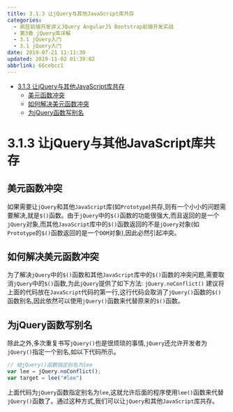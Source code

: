 ```yaml
---
title: 3.1.3 让jQuery与其他JavaScript库共存
categories: 
  - 疯狂前端开发讲义JQuery AngularJS Bootstrap前端开发实战
  - 第3章 jQuery库详解
  - 3.1 jQuery入门
  - 3.1 jQuery入门
date: 2019-07-21 11:11:30
updated: 2019-11-02 01:39:02
abbrlink: 66cebcc1
---
```

- [3.1.3 让jQuery与其他JavaScript库共存](/ReadingNotes/66cebcc1/#3-1-3-让jQuery与其他JavaScript库共存)
    - [美元函数冲突](/ReadingNotes/66cebcc1/#美元函数冲突)
    - [如何解决美元函数冲突](/ReadingNotes/66cebcc1/#如何解决美元函数冲突)
    - [为jQuery函数写别名](/ReadingNotes/66cebcc1/#为jQuery函数写别名)

<!--more-->
<script src="https://cdn.bootcss.com/jquery/3.4.0/jquery.slim.min.js"></script>
<script>$(document).ready(function () {$(".post-body > ul:nth-child(1)").hide();});</script>

<!--end-->
<!--SSTStart-->
# 3.1.3 让jQuery与其他JavaScript库共存 #
## 美元函数冲突 ##
如果需要让`jQuery`和其他`JavaScript`库(如`Prototype`)共存,则有一个小小的问题需要解决,就是`$()`函数。由于`jQuery`中的`$()`函数的功能很强大,而且返回的是一个`jQuery`对象,而其他`JavaScript`库中的`$()`函数返回的不是`jQuery`对象(如`Prototype`的`$()`函数返回的是一个`DOM`对象),因此必然引起冲突。
## 如何解决美元函数冲突 ##
为了解决`jQuery`中的`$()`函数和其他`JavaScript`库中的`$()`函数的冲突问题,需要取消`jQuery`中的`$()`函数,为此`jQuery`提供了如下方法:
`jQuery.noConflict()`
建议将上面的代码放在`JavaScript`代码的第一行,这行代码会取消了`jQuery()`函数的`$()`函数别名,因此依然可以使用`jQuery()`函数来代替原来的`$()`函数。
## 为jQuery函数写别名 ##
除此之外,多次重复书写`jQuery()`也是很烦琐的事情,`jQuery`还允许开发者为`jQuery()`指定一个别名,如以下代码所示。
```javascript
// 给jQuery()函数指定别名为lee
var lee = jQuery.noConflict();
var target = lee("#lee")
```
上面代码为`jQuery`函数指定别名为`lee`,这就允许后面的程序使用`lee()`函数来代替`jQuery()`函数了。通过这种方式,我们可以让`jQuery`和其他`JavaScript`库共存。
<!--SSTStop-->
